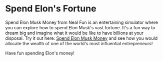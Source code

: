 # Spend Elon's Fortune

Spend Elon Musk Money from Neal Fun is an entertaining simulator where you can explore how to spend Elon Musk's vast fortune. It's a fun way to dream big and imagine what it would be like to have billions at your disposal. Try it out here: [Spend Elon Musk Money](https://nealfun.pro/spend-elon-musk-money/) and see how you would allocate the wealth of one of the world's most influential entrepreneurs!

Have fun spending Elon's money!
